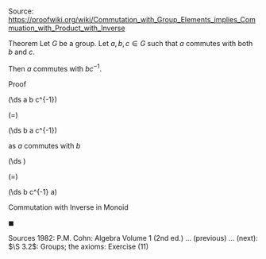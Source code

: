 # 

Source: https://proofwiki.org/wiki/Commutation_with_Group_Elements_implies_Commuation_with_Product_with_Inverse

Theorem
Let $G$ be a group.
Let $a, b, c \in G$ such that $a$ commutes with both $b$ and $c$.

Then $a$ commutes with $b c^{-1}$.


Proof













\(\ds a b c^{-1}\)

\(=\)







\(\ds b a c^{-1}\)





as $a$ commutes with $b$














\(\ds \)

\(=\)







\(\ds b c^{-1} a\)





Commutation with Inverse in Monoid



$\blacksquare$


Sources
1982: P.M. Cohn: Algebra Volume 1 (2nd ed.) ... (previous) ... (next): $\S 3.2$: Groups; the axioms: Exercise $(11)$




